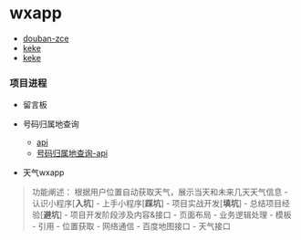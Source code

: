 # wxapp
- [douban-zce](https://github.com/zce/weapp-douban)
- [keke](https://chuanke.baidu.com/v5189664-196974-1130316.html)
- [keke](https://chuanke.baidu.com/v4702151-193232-1107660.html)

### 项目进程
- 留言板

- 号码归属地查询
    - [api](http://api.mob.com/#/)
    - [号码归属地查询-api](http://api.mob.com/#/apiwiki/mobile)

- 天气wxapp
> 功能阐述：
> 根据用户位置自动获取天气，展示当天和未来几天天气信息
    - 认识小程序[**入坑**]
    - 上手小程序[**踩坑**]
    - 项目实战开发[**填坑**]
    - 总结项目经验[**避坑**]
    - 项目开发阶段涉及内容&接口
        - 页面布局
        - 业务逻辑处理
        - 模板
        - 引用
        - 位置获取
        - 网络通信
        - 百度地图接口
        - 天气接口